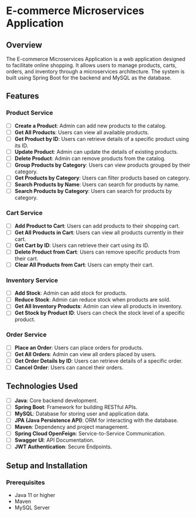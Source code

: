 # E-commerce Microservices Application

## Overview

The E-commerce Microservices Application is a web application designed to facilitate online shopping. It allows users to manage products, carts, orders, and inventory through a microservices architecture. The system is built using Spring Boot for the backend and MySQL as the database.

## Features

### Product Service
- [ ] **Create a Product**: Admin can add new products to the catalog.
- [ ] **Get All Products**: Users can view all available products.
- [ ] **Get Product by ID**: Users can retrieve details of a specific product using its ID.
- [ ] **Update Product**: Admin can update the details of existing products.
- [ ] **Delete Product**: Admin can remove products from the catalog.
- [ ] **Group Products by Category**: Users can view products grouped by their category.
- [ ] **Get Products by Category**: Users can filter products based on category.
- [ ] **Search Products by Name**: Users can search for products by name.
- [ ] **Search Products by Category**: Users can search for products by category.

### Cart Service
- [ ] **Add Product to Cart**: Users can add products to their shopping cart.
- [ ] **Get All Products in Cart**: Users can view all products currently in their cart.
- [ ] **Get Cart by ID**: Users can retrieve their cart using its ID.
- [ ] **Delete Product from Cart**: Users can remove specific products from their cart.
- [ ] **Clear All Products from Cart**: Users can empty their cart.

### Inventory Service
- [ ] **Add Stock**: Admin can add stock for products.
- [ ] **Reduce Stock**: Admin can reduce stock when products are sold.
- [ ] **Get All Inventory Products**: Admin can view all products in inventory.
- [ ] **Get Stock by Product ID**: Users can check the stock level of a specific product.

### Order Service
- [ ] **Place an Order**: Users can place orders for products.
- [ ] **Get All Orders**: Admin can view all orders placed by users.
- [ ] **Get Order Details by ID**: Users can retrieve details of a specific order.
- [ ] **Cancel Order**: Users can cancel their orders.

## Technologies Used
- [ ] **Java**: Core backend development.
- [ ] **Spring Boot**: Framework for building RESTful APIs.
- [ ] **MySQL**: Database for storing user and application data.
- [ ] **JPA (Java Persistence API)**: ORM for interacting with the database.
- [ ] **Maven**: Dependency and project management.
- [ ] **Spring Cloud OpenFeign**: Service-to-Service Communication.
- [ ] **Swagger UI**: API Documentation.
- [ ] **JWT Authentication**: Secure Endpoints.

## Setup and Installation

### Prerequisites
- Java 11 or higher
- Maven
- MySQL Server
